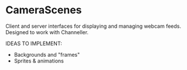 # CameraScenes
Client and server interfaces for displaying and managing webcam feeds. Designed to work with Channeller.


IDEAS TO IMPLEMENT:
- Backgrounds and "frames"
- Sprites & animations
